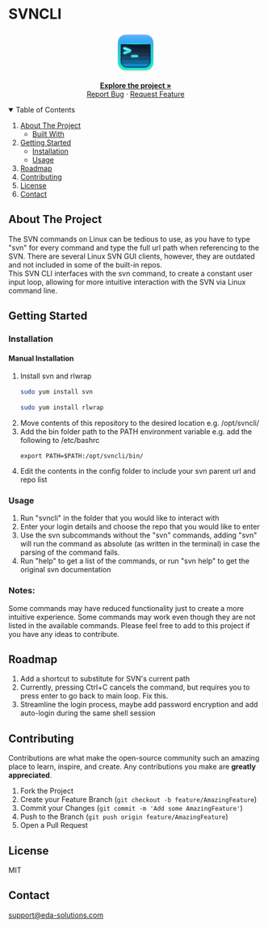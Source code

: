 # SVNCLI

<div align="center">
  <a href="https://github.com/EDA-Solutions-Limited/svncli">
    <img src="images/logo.png" alt="Logo" width="80" height="80">
  </a>
</div>

<!-- PROJECT LOGO -->
<p align="center">
  <a href="https://github.com/EDA-Solutions-Limited/svncli"><strong>Explore the project »</strong></a>
  <br />
  <a href="https://github.com/EDA-Solutions-Limited/svncli/issues">Report Bug</a>
  ·
  <a href="https://github.com/EDA-Solutions-Limited/svncli/issues">Request Feature</a>
</p>

<!-- TABLE OF CONTENTS -->
<details open="open">
  <summary>Table of Contents</summary>
  <ol>
    <li>
      <a href="#about-the-project">About The Project</a>
      <ul>
        <li><a href="#built-with">Built With</a></li>
      </ul>
    </li>
    <li>
      <a href="#getting-started">Getting Started</a>
      <ul>
        <li><a href="#installation">Installation</a></li>
        <li><a href="#usage">Usage</a></li>
      </ul>
    </li>
    <li><a href="#roadmap">Roadmap</a></li>
    <li><a href="#contributing">Contributing</a></li>
    <li><a href="#license">License</a></li>
    <li><a href="#contact">Contact</a></li>
  </ol>
</details>


<!-- ABOUT THE PROJECT -->
## About The Project

The SVN commands on Linux can be tedious to use, as you have to type "svn" for every command and type the full url path when referencing to the SVN. There are several Linux SVN GUI clients, however, they are outdated and not included in some of the built-in repos.
<br>
This SVN CLI interfaces with the svn command, to create a constant user input loop, allowing for more intuitive interaction with the SVN via Linux command line.

<!-- GETTING STARTED -->
## Getting Started

### Installation

#### Manual Installation
1. Install svn and rlwrap
   ```sh
   sudo yum install svn
   ```
   ```sh
   sudo yum install rlwrap
   ```
2. Move contents of this repository to the desired location e.g. /opt/svncli/
3. Add the bin folder path to the PATH environment variable e.g. add the following to /etc/bashrc
   ```
   export PATH=$PATH:/opt/svncli/bin/
   ```
4. Edit the contents in the config folder to include your svn parent url and repo list

### Usage
1. Run "svncli" in the folder that you would like to interact with
2. Enter your login details and choose the repo that you would like to enter
3. Use the svn subcommands without the "svn" commands, adding "svn" will run the command as absolute (as written in the terminal) in case the parsing of the command fails.
4. Run "help" to get a list of the commands, or run "svn help" to get the original svn documentation

### Notes:
Some commands may have reduced functionality just to create a more intuitive experience. Some commands may work even though they are not listed in the available commands. Please feel free to add to this project if you have any ideas to contribute.

<!-- ROADMAP -->
## Roadmap
1. Add a shortcut to substitute for SVN's current path
2. Currently, pressing Ctrl+C cancels the command, but requires you to press enter to go back to main loop. Fix this.
3. Streamline the login process, maybe add password encryption and add auto-login during the same shell session

<!-- CONTRIBUTING -->
## Contributing

Contributions are what make the open-source community such an amazing place to learn, inspire, and create. Any contributions you make are **greatly appreciated**.

1. Fork the Project
2. Create your Feature Branch (`git checkout -b feature/AmazingFeature`)
3. Commit your Changes (`git commit -m 'Add some AmazingFeature'`)
4. Push to the Branch (`git push origin feature/AmazingFeature`)
5. Open a Pull Request


<!-- LICENSE -->
## License
MIT

<!-- CONTACT -->
## Contact
support@eda-solutions.com
